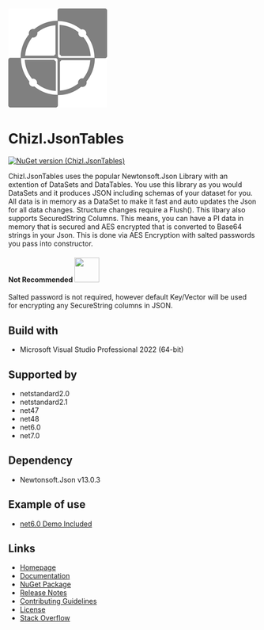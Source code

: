 # ![Logo1](https://github.com/gavin1970/Chizl.JsonTables/blob/master/Chizl.JsonTables/imgs/Chizl.JsonTables_200.png)
# Chizl.JsonTables

[![NuGet version (Chizl.JsonTables)](https://img.shields.io/nuget/v/Chizl.JsonTables.svg?style=flat-square)](https://www.nuget.org/packages/Chizl.JsonTables/)

Chizl.JsonTables uses the popular Newtonsoft.Json Library with an extention of DataSets and DataTables.  You use this library as you would DataSets and it produces JSON including schemas of your dataset for you.  All data is in memory as a DataSet to make it fast and auto updates the Json for all data changes.  Structure changes require a Flush().
This libary also supports SecuredString Columns.  This means, you can have a PI data in memory that is secured and AES encrypted that is converted to Base64 strings in your Json.  This is done via AES Encryption with salted passwords you pass into constructor.  

#### Not Recommended <img src="fa-crown.svg" width="50" height="50">
Salted password is not required, however default Key/Vector will be used for encrypting any SecureString columns in JSON.

## Build with
- Microsoft Visual Studio Professional 2022 (64-bit)

## Supported by
- netstandard2.0
- netstandard2.1
- net47
- net48
- net6.0
- net7.0

## Dependency
- Newtonsoft.Json v13.0.3

## Example of use
- [net6.0 Demo Included](https://github.com/gavin1970/Chizl.JsonTables/tree/master/DemoConsole)

## Links
- [Homepage](http://www.chizl.com/Chizl.JsonTables)
- [Documentation](http://www.chizl.com/Chizl.JsonTables/help)
- [NuGet Package](https://www.nuget.org/packages/Chizl.JsonTables)
- [Release Notes](https://github.com/gavin1970/Chizl.JsonTables/releases)
- [Contributing Guidelines](https://github.com/gavin1970/Chizl.JsonTables/blob/master/CONTRIBUTING.md)
- [License](https://github.com/gavin1970/Chizl.JsonTables/blob/master/Chizl.JsonTables/docs/LICENSE.md)
- [Stack Overflow](https://stackoverflow.com/questions/tagged/Chizl.JsonTables)

